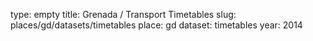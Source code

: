 type: empty
title: Grenada / Transport Timetables
slug: places/gd/datasets/timetables
place: gd
dataset: timetables
year: 2014
